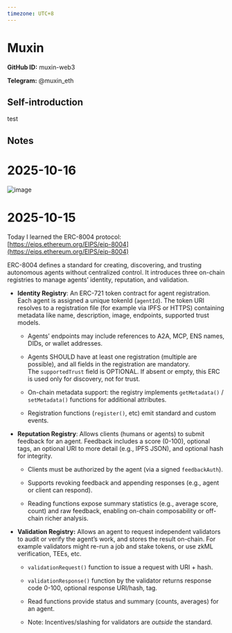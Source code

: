 ```yaml
---
timezone: UTC+8
---
```


# Muxin

**GitHub ID:** muxin-web3

**Telegram:** @muxin_eth

## Self-introduction

test

## Notes
<!-- Content_START -->
# 2025-10-16
<!-- DAILY_CHECKIN_2025-10-16_START -->
![image](https://github.com/user-attachments/assets/25f30523-2dc5-4721-bce8-80d4ea9c36c7)

<!-- DAILY_CHECKIN_2025-10-16_END -->

# 2025-10-15
<!-- DAILY_CHECKIN_2025-10-15_START -->




Today I learned the ERC-8004 protocol: [https://eips.ethereum.org/EIPS/eip-8004](https://eips.ethereum.org/EIPS/eip-8004)  
  
ERC-8004 defines a standard for creating, discovering, and trusting autonomous agents without centralized control. It introduces three on-chain registries to manage agents’ identity, reputation, and validation.

-   **Identity Registry**: An ERC-721 token contract for agent registration. Each agent is assigned a unique tokenId (`agentId`). The token URI resolves to a registration file (for example via IPFS or HTTPS) containing metadata like name, description, image, endpoints, supported trust models.
    
    -   Agents’ endpoints may include references to A2A, MCP, ENS names, DIDs, or wallet addresses.
        
    -   Agents SHOULD have at least one registration (multiple are possible), and all fields in the registration are mandatory.  
        The `supportedTrust` field is OPTIONAL. If absent or empty, this ERC is used only for discovery, not for trust.
        
    -   On-chain metadata support: the registry implements `getMetadata()` / `setMetadata()` functions for additional attributes.
        
    -   Registration functions (`register()`, etc) emit standard and custom events.
        
-   **Reputation Registry**: Allows clients (humans or agents) to submit feedback for an agent. Feedback includes a score (0-100), optional tags, an optional URI to more detail (e.g., IPFS JSON), and optional hash for integrity.
    
    -   Clients must be authorized by the agent (via a signed `feedbackAuth`).
        
    -   Supports revoking feedback and appending responses (e.g., agent or client can respond).
        
    -   Reading functions expose summary statistics (e.g., average score, count) and raw feedback, enabling on-chain composability or off-chain richer analysis.
        
-   **Validation Registry:** Allows an agent to request independent validators to audit or verify the agent’s work, and stores the result on-chain. For example validators might re-run a job and stake tokens, or use zkML verification, TEEs, etc.
    
    -   `validationRequest()` function to issue a request with URI + hash.
        
    -   `validationResponse()` function by the validator returns response code 0-100, optional response URI/hash, tag.
        
    -   Read functions provide status and summary (counts, averages) for an agent.
        
    -   Note: Incentives/slashing for validators are _outside_ the standard.
<!-- DAILY_CHECKIN_2025-10-15_END -->
<!-- Content_END -->
